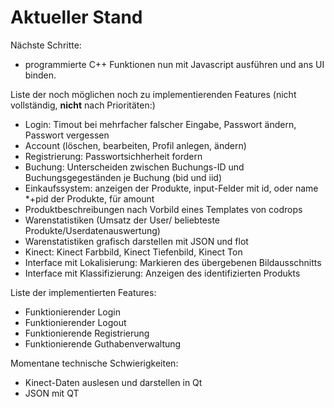 # Aktueller Stand

Nächste Schritte:
* programmierte C++ Funktionen nun mit Javascript ausführen und ans UI binden.

Liste der noch möglichen noch zu implementierenden Features (nicht vollständig, **nicht** nach Prioritäten:)
* Login: Timout bei mehrfacher falscher Eingabe, Passwort ändern, Passwort vergessen
* Account (löschen, bearbeiten, Profil anlegen, ändern)
* Registrierung: Passwortsichherheit fordern
* Buchung: Unterscheiden zwischen Buchungs-ID und Buchungsgegeständen je Buchung (bid und iid)
* Einkaufssystem: anzeigen der Produkte, input-Felder mit id, oder name *+pid der Produkte, für amount
* Produktbeschreibungen nach Vorbild eines Templates von codrops
* Warenstatistiken (Umsatz der User/ beliebteste Produkte/Userdatenauswertung)
* Warenstatistiken grafisch darstellen mit JSON und flot
* Kinect: Kinect Farbbild, Kinect Tiefenbild, Kinect Ton
* Interface mit Lokalisierung:  Markieren des übergebenen Bildausschnitts
* Interface mit Klassifizierung:  Anzeigen des identifizierten Produkts

Liste der implementierten Features:
* Funktionierender Login
* Funktionierender Logout
* Funktionierende Registrierung
* Funktionierende Guthabenverwaltung

Momentane technische Schwierigkeiten:
* Kinect-Daten auslesen und darstellen in Qt
* JSON mit QT
